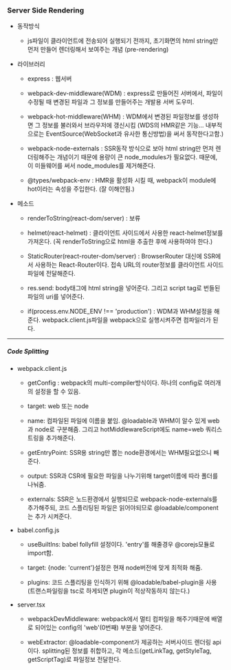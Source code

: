 ### Server Side Rendering

-   동작방식

    -   js파일이 클라이언트에 전송되어 실행되기 전까지, 초기화면의 html string만 먼저 만들어 렌더링해서 보여주는 개념 (pre-rendering)

-   라이브러리

    -   express : 웹서버

    -   webpack-dev-middleware(WDM) : express로 만들어진 서버에서, 파일이 수정될 때 변경된 파일과 그 정보를 만들어주는 개발용 서버 도우미.

    -   webpack-hot-middleware(WHM) : WDM에서 변경된 파일정보를 생성하면 그 정보를 불러와서 브라우저에 갱신시킴 (WDS의 HMR같은 기능... 내부적으로는 EventSource(WebSocket과 유사한 통신방법)을 써서 동작한다고함.)

    -   webpack-node-externals : SSR동작 방식으로 보아 html string만 먼저 렌더링해주는 개념이기 때문에 용량이 큰 node_modules가 필요없다. 때문에, 이 미들웨어를 써서 node_modules를 제거해준다.

    -   @types/webpack-env : HMR을 활성화 시킬 때, webpack이 module에 hot이라는 속성을 주입한다. (잘 이해안됨.)

-   메소드

    -   renderToString(react-dom/server) : 보류

    -   helmet(react-helmet) : 클라이언트 사이드에서 사용한 react-helmet정보를 가져온다. (꼭 renderToString으로 html을 추출한 후에 사용하여야 한다.)

    -   StaticRouter(react-router-dom/server) : BrowserRouter 대신에 SSR에서 사용하는 React-Router이다. 접속 URL의 router정보를 클라이언트 사이드 파일에 전달해준다.

    -   res.send: body태그에 html string을 넣어준다. 그리고 script tag로 번들된 파일의 uri를 넣어준다.

    -   if(process.env.NODE_ENV !== 'production') : WDM과 WHM설정을 해준다.
        webpack.client.js파일을 webpack으로 실행시켜주면 컴파일러가 된다.

---

##### Code Splitting

-   webpack.client.js

    -   getConfig : webpack의 multi-compiler방식이다. 하나의 config로 여러개의 설정을 할 수 있음.

    -   target: web 또는 node

    -   name: 컴파일된 파일에 이름을 붙임. @loadable과 WHM이 알수 있게 web과 node로 구분해줌.
        그리고 hotMiddlewareScript에도 name=web 쿼리스트링을 추가해준다.

    -   getEntryPoint: SSR용 string만 뽑는 node환경에서는 WHM필요없으니 빼준다.

    -   output: SSR과 CSR에 필요한 파일을 나누기위해 target이름에 따라 폴더를 나눠줌.

    -   externals: SSR은 노드환경에서 실행되므로 webpack-node-externals를 추가해주되, 코드 스플리팅된 파일은 읽어야되므로 @loadable/component는 추가 시켜준다.

-   babel.config.js

    -   useBuiltIns: babel follyfill 설정이다. 'entry'를 해줄경우 @corejs모듈로 import함.

    -   target: {node: 'current'}설정은 현재 node버전에 맞게 최적화 해줌.

    -   plugins: 코드 스플리팅을 인식하기 위해 @loadable/babel-plugin을 사용(트랜스파일링을 tsc로 하게되면 plugin이 적상작동하지 않는다.)

-   server.tsx

    -   webpackDevMiddleware: webpack에서 멀티 컴파일을 해주기때문에 배열로 되어있는 config의 'web'(0번째) 부분을 넣어준다.

    -   webExtractor: @loadable-component가 제공하는 서버사이드 렌더링 api이다. splitting된 정보를 취합하고, 각 메소드(getLinkTag, getStyleTag, getScriptTag)로 파일정보 전달한다.
